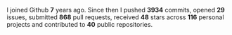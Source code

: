 
I joined Github **7** years ago. Since then I pushed **3934** commits, opened **29** issues, submitted **868** pull requests, received **48** stars across **116** personal projects and contributed to **40** public repositories.
